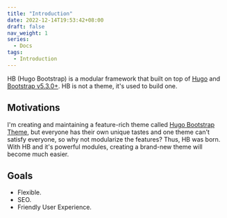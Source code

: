 ```yaml
---
title: "Introduction"
date: 2022-12-14T19:53:42+08:00
draft: false
nav_weight: 1
series:
  - Docs
tags:
  - Introduction
---
```


HB (Hugo Bootstrap) is a modular framework that built on top of [Hugo](https://gohugo.io) and [Bootstrap v5.3.0+](https://getbootstrap.com).
HB is not a theme, it's used to build one.

## Motivations

I'm creating and maintaining a feature-rich theme called [Hugo Bootstrap Theme](https://hbs.razonyang.com/), but everyone has their own unique tastes and one theme can't satisfy everyone, so why not modularize the features? Thus, HB was born. With HB and it's powerful modules, creating a brand-new theme will become much easier.

## Goals

- Flexible.
- SEO.
- Friendly User Experience.
